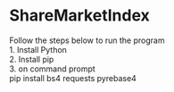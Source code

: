 # ShareMarketIndex
Follow the steps below to run the program<br>
    1. Install Python<br>
    2. Install pip<br>
    3. on command prompt<br> 
        pip install bs4 requests pyrebase4
<br>
